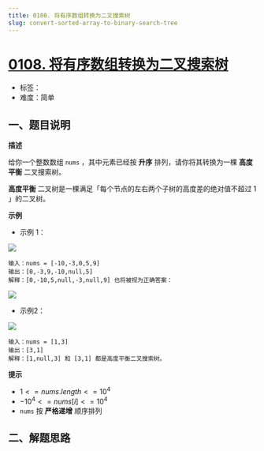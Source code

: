 ```yaml
---
title: 0108. 将有序数组转换为二叉搜索树
slug: convert-sorted-array-to-binary-search-tree
---
```


# [0108. 将有序数组转换为二叉搜索树](https://leetcode.cn/problems/convert-sorted-array-to-binary-search-tree/)

- 标签：
- 难度：简单

## 一、题目说明

**描述**

给你一个整数数组 `nums` ，其中元素已经按 **升序** 排列，请你将其转换为一棵 **高度平衡** 二叉搜索树。

**高度平衡** 二叉树是一棵满足「每个节点的左右两个子树的高度差的绝对值不超过 1 」的二叉树。

**示例**

* 示例 1：

![](https://cdn.jsdelivr.net/gh/wecdn/img_0/2023/202304272133488.jpg)

```text
输入：nums = [-10,-3,0,5,9]
输出：[0,-3,9,-10,null,5]
解释：[0,-10,5,null,-3,null,9] 也将被视为正确答案：
```

![](https://cdn.jsdelivr.net/gh/wecdn/img_0/2023/202304272134171.jpg)

* 示例2：

![](https://cdn.jsdelivr.net/gh/wecdn/img_0/2023/202304272134239.jpg)

```text
输入：nums = [1,3]
输出：[3,1]
解释：[1,null,3] 和 [3,1] 都是高度平衡二叉搜索树。
```

**提示**

* $1 <= nums.length <= 10^4$
* $-10^4 <= nums[i] <= 10^4$
* `nums` 按 **严格递增** 顺序排列

## 二、解题思路
